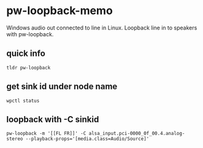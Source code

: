# pw-loopback-memo
Windows audio out connected to line in Linux. Loopback line in to speakers with pw-loopback.

## quick info
```
tldr pw-loopback
```

## get sink id under node name
```
wpctl status
```

## loopback with -C sinkid
```
pw-loopback -m '[[FL FR]]' -C alsa_input.pci-0000_0f_00.4.analog-stereo --playback-props='[media.class=Audio/Source]'
```
